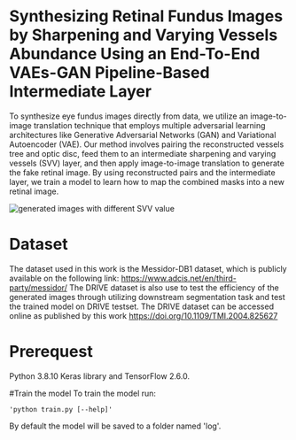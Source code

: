# Synthesizing Retinal Fundus Images by Sharpening and Varying Vessels Abundance Using an End-To-End VAEs-GAN Pipeline-Based Intermediate Layer

To synthesize eye fundus images directly from data, we utilize an image-to-image translation technique that employs multiple adversarial learning architectures like Generative Adversarial Networks (GAN) and Variational Autoencoder (VAE). Our method involves pairing the reconstructed vessels tree and optic disc, feed them to an intermediate sharpening and varying vessels (SVV) layer, and then apply image-to-image translation to generate the fake retinal image. By using reconstructed pairs and the intermediate layer, we train a model to learn how to map the combined masks into a new retinal image.

![generated images with different SVV value](https://user-images.githubusercontent.com/68149304/227696582-22154243-e2c9-4b0b-9c71-247d81d47606.png)

# Dataset
The dataset used in this work is the Messidor-DB1 dataset, which is publicly available on the following link: https://www.adcis.net/en/third-party/messidor/ 
The DRIVE dataset is also use to test the efficiency of the generated images through utilizing downstream segmentation task and test the trained model on DRIVE testset. The DRIVE dataset can be accessed online as published by this work https://doi.org/10.1109/TMI.2004.825627

# Prerequest 
Python 3.8.10 
Keras library and TensorFlow 2.6.0. 

#Train the model
To train the model run:

    'python train.py [--help]'
    
By default the model will be saved to a folder named 'log'.
